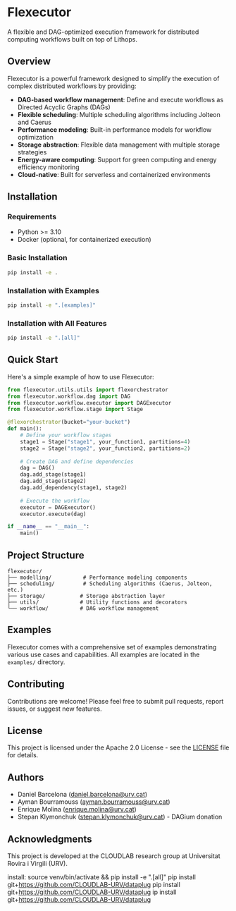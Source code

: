 # Flexecutor

A flexible and DAG-optimized execution framework for distributed computing workflows built on top of Lithops.

## Overview

Flexecutor is a powerful framework designed to simplify the execution of complex distributed workflows by providing:

- **DAG-based workflow management**: Define and execute workflows as Directed Acyclic Graphs (DAGs)
- **Flexible scheduling**: Multiple scheduling algorithms including Jolteon and Caerus
- **Performance modeling**: Built-in performance models for workflow optimization
- **Storage abstraction**: Flexible data management with multiple storage strategies
- **Energy-aware computing**: Support for green computing and energy efficiency monitoring
- **Cloud-native**: Built for serverless and containerized environments

## Installation

### Requirements

- Python >= 3.10
- Docker (optional, for containerized execution)

### Basic Installation

```bash
pip install -e .
```

### Installation with Examples

```bash
pip install -e ".[examples]"
```

### Installation with All Features

```bash
pip install -e ".[all]"
```

## Quick Start

Here's a simple example of how to use Flexecutor:

```python
from flexecutor.utils.utils import flexorchestrator
from flexecutor.workflow.dag import DAG
from flexecutor.workflow.executor import DAGExecutor
from flexecutor.workflow.stage import Stage

@flexorchestrator(bucket="your-bucket")
def main():
    # Define your workflow stages
    stage1 = Stage("stage1", your_function1, partitions=4)
    stage2 = Stage("stage2", your_function2, partitions=2)
    
    # Create DAG and define dependencies
    dag = DAG()
    dag.add_stage(stage1)
    dag.add_stage(stage2)
    dag.add_dependency(stage1, stage2)
    
    # Execute the workflow
    executor = DAGExecutor()
    executor.execute(dag)

if __name__ == "__main__":
    main()
```

## Project Structure

```
flexecutor/
├── modelling/          # Performance modeling components
├── scheduling/         # Scheduling algorithms (Caerus, Jolteon, etc.)
├── storage/           # Storage abstraction layer
├── utils/             # Utility functions and decorators
└── workflow/          # DAG workflow management
```

## Examples

Flexecutor comes with a comprehensive set of examples demonstrating various use cases and capabilities. All examples are located in the `examples/` directory.



## Contributing

Contributions are welcome! Please feel free to submit pull requests, report issues, or suggest new features.

## License

This project is licensed under the Apache 2.0 License - see the [LICENSE](LICENSE) file for details.

## Authors

- Daniel Barcelona (daniel.barcelona@urv.cat)
- Ayman Bourramouss (ayman.bourramouss@urv.cat)
- Enrique Molina (enrique.molina@urv.cat)
- Stepan Klymonchuk (stepan.klymonchuk@urv.cat) - DAGium donation

## Acknowledgments

This project is developed at the CLOUDLAB research group at Universitat Rovira i Virgili (URV).














install: 
source venv/bin/activate && pip install -e ".[all]"
pip install git+https://github.com/CLOUDLAB-URV/dataplug
pip install git+https://github.com/CLOUDLAB-URV/dataplug
ip install git+https://github.com/CLOUDLAB-URV/dataplug
